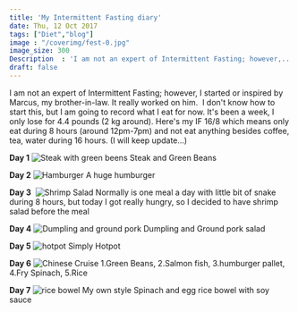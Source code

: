 ```yaml
---
title: 'My Intermittent Fasting diary'
date: Thu, 12 Oct 2017
tags: ["Diet","blog"]
image : "/coverimg/fest-0.jpg"
image_size: 300
Description  : 'I am not an expert of Intermittent Fasting; however,.......'
draft: false
---
```


I am not an expert of Intermittent Fasting; however, I started or inspired by Marcus, my brother-in-law. It really worked on him.  I don't know how to start this, but I am going to record what I eat for now. It's been a week, I only lose for 4.4 pounds (2 kg around). Here's my IF 16/8 which means only eat during 8 hours (around 12pm-7pm) and not eat anything besides coffee, tea, water during 16 hours. (I will keep update...) 

**Day 1** 
![Steak with green beens](/img/fest-d1.jpg) Steak and Green Beans

**Day 2**
![Hamburger](/img/fest-d2.jpg) A huge humburger

**Day 3**  
![Shrimp Salad](/img/fest-d3.jpg) Normally is one meal a day with little bit of snake during 8 hours, but today I got really hungry, so I decided to have shrimp salad before the meal

**Day 4**
![Dumpling and ground pork](/img/fest-d4.jpg) Dumpling and Ground pork salad

**Day 5**
![hotpot](/img/fest-d5.jpg) Simply Hotpot

**Day 6**
![Chinese Cruise](/img/fest-d6.jpg) 1.Green Beans, 2.Salmon fish, 3.humburger pallet, 4.Fry Spinach, 5.Rice

**Day 7**
![rice bowel](/img/fest-d7.jpg) My own style Spinach and egg rice bowel with soy sauce
